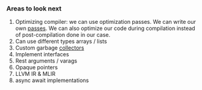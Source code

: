 ### Areas to look next

1. Optimizing compiler: we can use optimization passes. We can write our own [passes](https://llvm.org/docs/WritingAnLLVMNewPMPass.html). We can also optimize our code during compilation instead of post-compilation done in our case.
2. Can use different types arrays / lists
3. Custom garbage [collectors](https://llvm.org/docs/GarbageCollection.html)
4. Implement interfaces
5. Rest arguments / varags
6. Opaque pointers
7. LLVM IR & MLIR
8. async await implementations